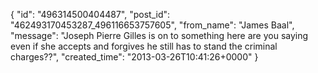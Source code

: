  {
   "id": "496314500404487",
   "post_id": "462493170453287_496116653757605",
   "from_name": "James Baal",
   "message": "Joseph Pierre Gilles is on to something here are you saying even if she accepts and forgives he still has to stand the criminal charges??",
   "created_time": "2013-03-26T10:41:26+0000"
 }
